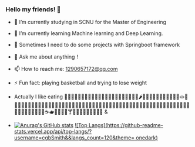### Hello my friends! 👋

- 🔭 I’m currently studying in SCNU for the Master of Engineering
- 🌱 I’m currently learning Machine learning and Deep Learning.
- 🌱 Sometimes I need to do some projects with Springboot framework
- 💬 Ask me about anything！
- 📫 How to reach me: 1290657172@qq.com
- ⚡ Fun fact: playing basketball and trying to lose weight
- Actually I like eating 🍇🍈🍉🍊🍋🍌🍍🥭🍎🍏🍐🍑🍒🍓🥝🍅🥥🥑🍆🥔🥕🌽🌶️🥒🥬🥦🧄🧅🍄🥜🌰🍞🥐🥖🫓🥨🥯🥞🧇🧀🍖🍗🥩🥓🍔🍟🍕🌭🥪🌮🌯🥙🧆🥚🍳🥘🍲🥣🥗🍿🧈🧂🥫🍱🍘🍙🍚🍛🍜🍝🍠🍢🍣🍤🍥🥮🍡🥟🥠🥡🦪🍦🍧🍨🍩🍪🎂🍰🧁🥧🍫🍬🍭🍮🍯🍼🥛☕🫖🍵🍶🍾🍷🍸🍹🍺🍻🥂🥃🥤🧋🧃🧉
&

- [![Anurag's GitHub stats](https://github-readme-stats.vercel.app/api?username=cgbSmith&&langs_count=180&theme=radical)](https://github.com/anuraghazra/github-readme-stats)
[![Top Langs](https://github-readme-stats.vercel.app/api/top-langs/?username=cgbSmith&&langs_count=120&theme= onedark)](https://github.com/anuraghazra/github-readme-stats)

